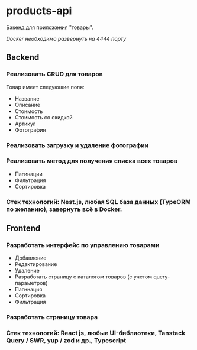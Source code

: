 # products-api
Бэкенд для приложения "товары".

*Docker необходимо развернуть на 4444 порту*

## Backend

### Реализовать CRUD для товаров
Товар имеет следующие поля:

- Название
- Описание
- Стоимость
- Стоимость со скидкой  
- Артикул
- Фотография

### Реализовать загрузку и удаление фотографии

### Реализовать метод для получения списка всех товаров

- Пагинации
- Фильтрация 
- Сортировка

### Стек технологий: Nest.js, любая SQL база данных (TypeORM по желанию), завернуть всё в Docker.

## Frontend

### Разработать интерфейс по управлению товарами

- Добавление
- Редактирование
- Удаление
- Разработать страницу с каталогом товаров (с учетом query-параметров)
- Пагинация
- Сортировка
- Фильтрация

### Разработать страницу товара

### Стек технологий: React js, любые UI-библиотеки, Tanstack Query / SWR, yup / zod и др., Typescript

